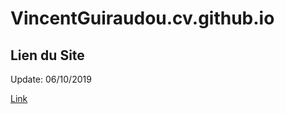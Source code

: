 # VincentGuiraudou.cv.github.io

## Lien du Site
Update: 06/10/2019

[Link](https://VincentGuiraudou.github.io/VincentGuiraudou.cv.github.io/)